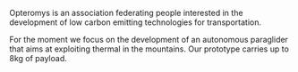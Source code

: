 Opteromys is an association federating people interested in the development of low carbon emitting technologies for transportation.

For the moment we focus on the development of an autonomous paraglider that aims at exploiting thermal in the mountains.
Our prototype carries up to 8kg of payload.
